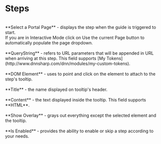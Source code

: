 # Steps
<br/>
**Select a Portal Page** - displays the step when the guide is triggered to start. <br/>
If you are in Interactive Mode click on Use the current Page button to automatically populate the page dropdown. 
<br/>
<br/>
**QueryString** - refers to URL parameters that will be appended in URL when arriving at this step. This field supports [My Tokens](http://www.dnnsharp.com/dnn/modules/my-custom-tokens).
<br/>
<br/>
**DOM Element** - uses to point and click on the element to attach to the step's tooltip. 
<br/>
<br/>
**Title** - the name displayed on tooltip's header.
<br/>
<br/>
**Content** - the text displayed inside the tooltip. This field supports **HTML**. 
<br/>
<br/>
**Show Overlay** - grays out everything except the selected element and the tooltip.
<br/>
<br/>
**Is Enabled** - provides the ability to enable or skip a step according to your needs.